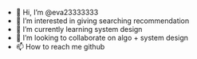 - 👋 Hi, I’m @eva23333333
- 👀 I’m interested in giving searching recommendation 
- 🌱 I’m currently learning system design
- 💞️ I’m looking to collaborate on algo + system design
- 📫 How to reach me github

<!---
eva23333333/eva23333333 is a ✨ special ✨ repository because its `README.md` (this file) appears on your GitHub profile.
You can click the Preview link to take a look at your changes.
--->
